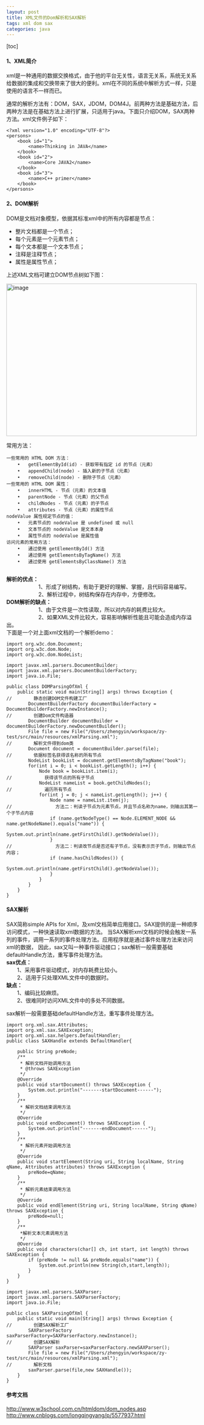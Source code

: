 ```yaml
---
layout: post
title: XML文件的Dom解析和SAX解析
tags: xml dom sax
categories: java
---    
```


[toc]

#### 1、XML简介  

xml是一种通用的数据交换格式，由于他的平台无关性，语言无关系，系统无关系给数据的集成和交换带来了很大的便利。xml在不同的系统中解析方式一样，只是使用的语言不一样而已。  

通常的解析方法有：DOM，SAX，JDOM，DOM4J。前两种方法是基础方法，后两种方法是在基础方法上进行扩展，只适用于java。下面只介绍DOM，SAX两种方法。xml文件例子如下：  

```   
<?xml version="1.0" encoding="UTF-8"?>
<persons>
	<book id="1">
		<name>Thinking in JAVA</name>
	</book>
	<book id="2">
		<name>Core JAVA2</name>
	</book>
	<book id="3"> 
		<name>C++ primer</name>
	</book>
</persons>

```

#### 2、DOM解析    
DOM是文档对象模型，依据其标准xml中的所有内容都是节点：  
    
* 整片文档都是一个节点； 
* 每个元素是一个元素节点；
* 每个文本都是一个文本节点；
* 注释是注释节点；
* 属性是属性节点；  

上述XML文档可建立DOM节点树如下图：  

<img src="https://zy123a.github.io/zy-blog/images/java/documentTree.png" width="500" height="400" alt="image"/>  

常用方法：  
```
一些常用的 HTML DOM 方法：
	•	getElementById(id) - 获取带有指定 id 的节点（元素）
	•	appendChild(node) - 插入新的子节点（元素）
	•	removeChild(node) - 删除子节点（元素）
一些常用的 HTML DOM 属性：
	•	innerHTML - 节点（元素）的文本值
	•	parentNode - 节点（元素）的父节点
	•	childNodes - 节点（元素）的子节点
	•	attributes - 节点（元素）的属性节点
nodeValue 属性规定节点的值：
	•	元素节点的 nodeValue 是 undefined 或 null
	•	文本节点的 nodeValue 是文本本身
	•	属性节点的 nodeValue 是属性值
访问元素的常用方法：
	•	通过使用 getElementById() 方法
	•	通过使用 getElementsByTagName() 方法
	•	通过使用 getElementsByClassName() 方法
 
```
**解析的优点：**  
　　　　　　1、形成了树结构，有助于更好的理解、掌握，且代码容易编写。  
　　　　　　2、解析过程中，树结构保存在内存中，方便修改。  
**DOM解析的缺点：**  
　　　　　　1、由于文件是一次性读取，所以对内存的耗费比较大。  
　　　　　　2、如果XML文件比较大，容易影响解析性能且可能会造成内存溢出。    
下面是一个对上面xml文档的一个解析demo：   
```
import org.w3c.dom.Document;
import org.w3c.dom.Node;
import org.w3c.dom.NodeList;

import javax.xml.parsers.DocumentBuilder;
import javax.xml.parsers.DocumentBuilderFactory;
import java.io.File;

public class DOMParsingOfXml {
    public static void main(String[] args) throws Exception {
//        静态创建DOM文件构建工厂
        DocumentBuilderFactory documentBuilderFactory = DocumentBuilderFactory.newInstance();
//        创建Dom文件构造器
        DocumentBuilder documentBuilder = documentBuilderFactory.newDocumentBuilder();
        File file = new File("/Users/zhengyin/workspace/zy-test/src/main/resources/xmlParsing.xml");
//        解析文件得到dom类
        Document document = documentBuilder.parse(file);
//        依据标签名获得该名称的所有节点
        NodeList bookList = document.getElementsByTagName("book");
        for(int i = 0; i < bookList.getLength(); i++) {
            Node book = bookList.item(i);
//            获得该节点的所有子节点
            NodeList nameList = book.getChildNodes();
//            遍历所有节点
            for(int j = 0; j < nameList.getLength(); j++) {
                Node name = nameList.item(j);
//                方法二：判读子节点为元素节点，并且节点名称为name，则输出其第一个子节点内容
                if (name.getNodeType() == Node.ELEMENT_NODE && name.getNodeName().equals("name")) {
                    System.out.println(name.getFirstChild().getNodeValue());
                }
//                方法二：判读改节点是否还有子节点，没有表示页子节点，则输出节点内容；
                if (name.hasChildNodes()) {
                    System.out.println(name.getFirstChild().getNodeValue());
                }
            }
        }
    }
}

```
#### SAX解析  

SAX简称simple APIs for Xml，及xml文档简单应用接口。SAX提供的是一种顺序访问模式，一种快速读取xml数据的方法。
当SAX解析xml文档的时候会触发一系列的事件，调用一系列的事件处理方法。应用程序就是通过事件处理方法来访问xml的数据，
因此，sax又叫一种事件驱动接口；sax解析一般需要基础defaultHandle方法，重写事件处理方法。   
 **sax优点：**  
 　　1、采用事件驱动模式，对内存耗费比较小。  
 　　2、适用于只处理XML文件中的数据时。  
 **缺点：**  
 　　1、编码比较麻烦。  
 　　2、很难同时访问XML文件中的多处不同数据。  
 
 sax解析一般需要基础defaultHandle方法，重写事件处理方法。   
```$xslt
import org.xml.sax.Attributes;
import org.xml.sax.SAXException;
import org.xml.sax.helpers.DefaultHandler;
public class SAXHandle extends DefaultHandler{

    public String preNode;
    /**
     * 解析文档开始调用方法
     * @throws SAXException
     */
    @Override
    public void startDocument() throws SAXException {
        System.out.println("-------startDocument------");
    }
    /**
     * 解析文档结束调用方法
     */
    @Override
    public void endDocument() throws SAXException {
        System.out.println("-------endDocument------");
    }
    /**
     * 解析元素开始调用方法
     */
    @Override
    public void startElement(String uri, String localName, String qName, Attributes attributes) throws SAXException {
        preNode=qName;
    }
    /**
     * 解析元素结束调用方法
     */
    @Override
    public void endElement(String uri, String localName, String qName) throws SAXException {
        preNode=null;
    }
    /**
     *解析文本元素调用方法
     */
    @Override
    public void characters(char[] ch, int start, int length) throws SAXException {
        if (preNode != null && preNode.equals("name")) {
            System.out.println(new String(ch,start,length));
        }
    }
}
```   
```aidl
import javax.xml.parsers.SAXParser;
import javax.xml.parsers.SAXParserFactory;
import java.io.File;

public class SAXParsingOfXml {
    public static void main(String[] args) throws Exception {
//        创建SAX解析工厂
        SAXParserFactory saxParserFactory=SAXParserFactory.newInstance();
//        创建SAX解析
        SAXParser saxParser=saxParserFactory.newSAXParser();
        File file = new File("/Users/zhengyin/workspace/zy-test/src/main/resources/xmlParsing.xml");
//        解析文档
        saxParser.parse(file,new SAXHandle());
    }
}

```

#### 参考文档  

http://www.w3school.com.cn/htmldom/dom_nodes.asp  
http://www.cnblogs.com/longqingyang/p/5577937.html

